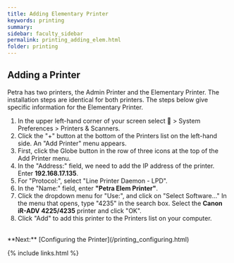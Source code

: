 ```yaml
---
title: Adding Elementary Printer
keywords: printing
summary: 
sidebar: faculty_sidebar
permalink: printing_adding_elem.html
folder: printing
---
```


## Adding a Printer

Petra has two printers, the Admin Printer and the Elementary Printer. The installation steps are identical for both printers. The steps below give specific information for the Elementary Printer.

1. In the upper left-hand corner of your screen select  > System Preferences > Printers & Scanners.
2. Click the "+" button at the bottom of the Printers list on the left-hand side. An "Add Printer" menu appears.
3. First, click the Globe button in the row of three icons at the top of the Add Printer menu.
4. In the "Address:" field, we need to add the IP address of the printer. Enter **192.168.17.135**.
5. For "Protocol:", select "Line Printer Daemon - LPD".
6. In the "Name:" field, enter **"Petra Elem Printer"**.
7. Click the dropdown menu for "Use:", and click on "Select Software..." In the menu that opens, type "4235" in the search box. Select the **Canon iR-ADV 4225/4235** printer and click "OK".
8. Click "Add" to add this printer to the Printers list on your computer.


<br/>
**Next:** [Configuring the Printer](/printing_configuring.html)

{% include links.html %}